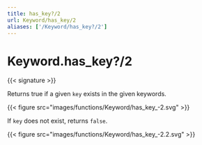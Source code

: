 ```yaml
---
title: has_key?/2
url: Keyword/has_key/2
aliases: ['/Keyword/has_key?/2']
---
```


# Keyword.has_key?/2

{{< signature >}}

Returns true if a given `key` exists in the given keywords.

{{< figure src="images/functions/Keyword/has_key_-2.svg" >}}

If `key` does not exist, returns `false`.

{{< figure src="images/functions/Keyword/has_key_-2.2.svg" >}}
